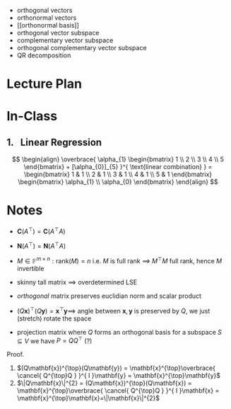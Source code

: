 
- orthogonal vectors
- orthonormal vectors
- [[orthonormal basis]]
- orthogonal vector subspace
- complementary vector subspace
- orthogonal complementary vector subspace
- QR decomposition

# Lecture Plan



# In-Class

## 1.   Linear Regression
$$
\begin{align}
\overbrace{ \alpha_{1} \begin{bmatrix}
1 \\
2 \\
3 \\
4 \\
5
\end{bmatrix} + [\alpha_{0}]_{5} }^{ \text{linear combination} } = 
\begin{bmatrix}
1 & 1 \\
2 & 1 \\
3 & 1 \\
4 & 1 \\
5 & 1
\end{bmatrix} \begin{bmatrix}
\alpha_{1} \\
\alpha_{0}
\end{bmatrix}
\end{align}
$$


# Notes

- $\mathbf{C}(A^{\top}) = \mathbf{C}(A^{\top}A)$
- $\mathbf{N}(A^{\top}) = \mathbf{N}(A^{\top}A)$

- $M \in \mathbb{F}^{m \times n}: \mathrm{rank}(M)=n$ i.e. $M$ is full rank $\implies$ $M^{\top}M$ full rank, hence $M$ invertible

- skinny tall matrix $\implies$ overdetermined LSE
- *orthogonal* matrix preserves euclidian norm and scalar product 
- $(Q\mathbf{x})^{\top}(Q\mathbf{y}) = \mathbf{x}^{\top}\mathbf{y} \implies$ angle between $\mathbf{x},\mathbf{y}$ is preserved by $Q$, we just (stretch) rotate the space

- projection matrix where $Q$ forms an orthogonal basis for a subspace $S \subseteq V$ we have $P=QQ^{\top}$ (?)



Proof.
1. $(Q\mathbf{x})^{\top}(Q\mathbf{y}) = \mathbf{x}^{\top}\overbrace{ \cancel{ Q^{\top}Q } }^{ I }\mathbf{y} = \mathbf{x}^{\top}\mathbf{y}$
2. $\|Q\mathbf{x}\|^{2} = (Q\mathbf{x})^{\top}(Q\mathbf{x}) = \mathbf{x}^{\top}\overbrace{ \cancel{ Q^{\top}Q } }^{ I }\mathbf{x} = \mathbf{x}^{\top}\mathbf{x}=\|\mathbf{x}\|^{2}$




